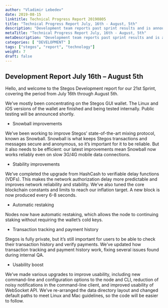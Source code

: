 ```yaml
---
author: "Vladimir Lebedev"
date: 2019-08-15
linktitle: Technical Progress Report 20190805
title: "Technical Progress Report July, 16th - August, 5th"
description: "Development team reports past sprint results and is announcing plans for the next sprint."
metaTitle: "Technical Progress Report July, 16th - August, 5th"
metaDescription: "Development team reports past sprint results and is announcing plans for the next sprint."
categories: [ "DEVELOPMENT" ]
tags: ["stegos", "report", "technology"]
weight: 7
draft: false
---
```


## Development Report July 16th – August 5th
Hello, and welcome to the Stegos Development report for our 21st Sprint, covering the period from July 16th through August 5th.

We’ve mostly been concentrating on the Stegos GUI wallet. The Linux and iOS versions of the wallet are finished and being tested internally. Public testing will be announced shortly.

- Snowball improvements

We’ve been working to improve Stegos’ state-of-the-art mixing protocol, known as Snowball.
Snowball is what keeps Stegos transactions and messages secure and anonymous, so it’s
important for it to be reliable. But it also needs to be efficient: our latest improvements mean Snowball now works reliably even on slow 3G/4G mobile data connections.

- Stability improvements

We’ve completed the upgrade from HashCash to verifiable delay functions (VDFs). This makes the network authorization delay more predictable and improves network reliability and stability. We’ve also tuned the core blockchain constants and limits to reach our inflation target. A new block is now produced every 6-8 seconds.

- Automatic restaking

Nodes now have automatic restaking, which allows the node to continuing staking without requiring the wallet’s cold keys.

- Transaction tracking and payment history

Stegos is fully private, but it’s still important for users to be able to check their transaction history and verify payments. We’ve updated how transaction tracking and payment history work, fixing several issues found during internal QA.

- Usability boost

We’ve made various upgrades to improve usability, including new command-line and configuration options to the node and CLI, reduction of noisy notifications in the command-line client, and improved usability of WebSocket API. We’ve re-arranged the data directory layout and changed default paths to meet Linux and Mac guidelines, so the code will be easier to follow.
